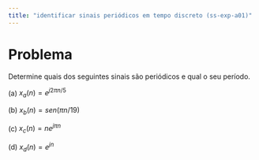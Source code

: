 ```yaml
---
title: "identificar sinais periódicos em tempo discreto (ss-exp-a01)"
---
```

# Problema

Determine quais dos seguintes sinais são periódicos e qual o seu período.

(a) $x_a(n) = e^{j 2\pi n/5}$

(b) $x_b(n) = sen(\pi n / 19)$

(c) $x_c(n) = n e^{j \pi n}$

(d) $x_d(n) = e^{j n}$

